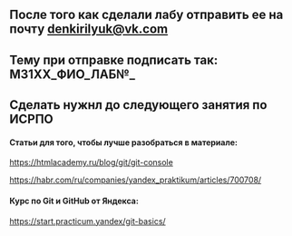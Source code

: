## После того как сделали лабу отправить ее на почту denkirilyuk@vk.com 
## Тему при отправке подписать так: М31XX_ФИО_ЛАБ№_
## Сделать нужнл до следующего занятия по ИСРПО

#### Статьи для того, чтобы лучше разобраться в материале:

https://htmlacademy.ru/blog/git/git-console

https://habr.com/ru/companies/yandex_praktikum/articles/700708/

#### Курс по Git и GitHub от Яндекса:

https://start.practicum.yandex/git-basics/

